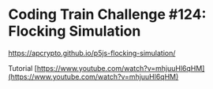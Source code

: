 # Coding Train Challenge #124: Flocking Simulation
https://apcrypto.github.io/p5js-flocking-simulation/

Tutorial [https://www.youtube.com/watch?v=mhjuuHl6qHM](https://www.youtube.com/watch?v=mhjuuHl6qHM)


